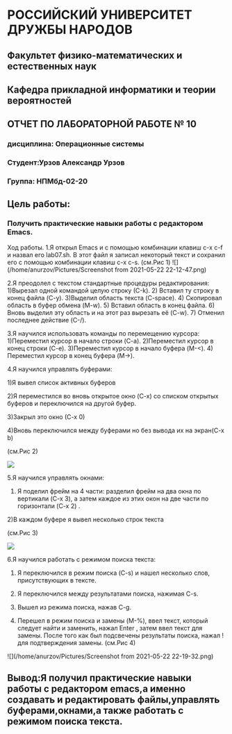 <h1>РОССИЙСКИЙ УНИВЕРСИТЕТ ДРУЖБЫ НАРОДОВ </h1>
<h2>Факультет физико-математических и естественных наук</h2> 
<h2>Кафедра прикладной информатики и теории вероятностей</h2> 
 
 
 
 
 
<h2>ОТЧЕТ
ПО ЛАБОРАТОРНОЙ РАБОТЕ № 10</h2>

<h3>дисциплина: 	Операционные системы</h3>

 
<h3>Студент:Урзов Александр Урзов</h3>
<h3>Группа:  НПМбд-02-20</h3>


<h2>Цель работы:</h2> <h3>Получить практические навыки работы с редактором Emacs.</h3>
Ход работы.
1.Я открыл Emacs и с помощью комбинации клавиш c-x c-f и назвал его lab07.sh.
В этот файл я записал некоторый текст и сохранил его с помощью комбинации клавиш c-x с-s. (см.Рис 1)
![](/home/anurzov/Pictures/Screenshot from 2021-05-22 22-12-47.png)

2.Я преодолел с текстом стандартные процедуры редактирования:
1)Вырезал одной командой целую строку (С-k). 
2) Вставил ту строку в конец файла (C-y). 
3)Выделил область текста (C-space).
4) Скопировал область в буфер обмена (M-w). 
5) Вставил область в конец файла.
6) Вновь выделил эту область и на этот раз вырезать её (C-w). 
7) Отменил последнее действие (C-/).


3.Я научился использовать команды по перемещению курсора:
1)Переместил курсор в начало строки (C-a). 
2)Переместил курсор в конец строки (C-e).
3)Переместил курсор в начало буфера (M-<).
4) Переместил курсор в конец буфера (M->).

4.Я научился управлять буферами:

1)Я вывел список активных буферов

2)Я переместился во вновь открытое окно (C-x) со списком открытых буферов и переключился на другой буфер.

3)Закрыл это окно (С-х 0)

4)Вновь переключился между буферами но без вывода их на экран(С-х b)

(см.Рис 2)

![](/home/anurzov/Pictures/j5FIcNvD7Wo.jpg)

5.Я научился управлять окнами:

1) Я поделил фрейм на 4 части: разделил фрейм на два окна по вертикали (C-x 3), а 	затем каждое из этих окон на две части по горизонтали (C-x 2) .

2)В каждом буфере я вывел несколько строк текста

 (см.Рис 3)


![](/home/anurzov/Pictures/j5ZwNgT11Lc.jpg)

6.Я научился работать с режимом поиска текста:

1) Я переключился в режим поиска (C-s) и нашел несколько слов, присутствующих в тексте. 

2) Я переключился между результатами поиска, нажимая C-s.
 
3) Вышел из режима поиска, нажав C-g. 

4) Перешел в режим поиска и замены (M-%), ввел текст, который следует найти и заменить, нажал Enter , затем ввел текст для замены. После того как был подсвечены результаты поиска, нажал ! для подтверждения замены.
(см.Рис 4)



![](/home/anurzov/Pictures/Screenshot from 2021-05-22 22-19-32.png)






<h2>Вывод:Я получил практические навыки работы с редактором emacs,а именно создавать и редактировать файлы,управлять буферами,окнами,а также работать с режимом поиска текста.</h2>